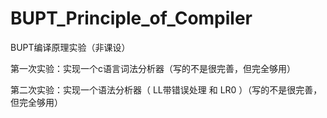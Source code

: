 # BUPT_Principle_of_Compiler
BUPT编译原理实验（非课设）




第一次实验：实现一个c语言词法分析器（写的不是很完善，但完全够用）



第二次实验：实现一个语法分析器（ LL带错误处理 和 LR0 ）（写的不是很完善，但完全够用）
